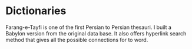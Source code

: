 # Dictionaries
Farang-e-Tayfi is one of the first Persian to Persian thesauri. I built a Babylon version from the original data base. It also offers hyperlink search method that gives all the possible connections for to word. 
